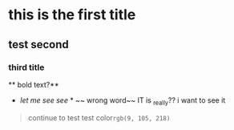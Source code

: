 # this is the first title
## test second
### third title
** bold text?** 
* *let me see see* *
~~ wrong word~~
IT is <sub>really</sub>?? i want to see it
> continue to test
test color`rgb(9, 105, 218)`
